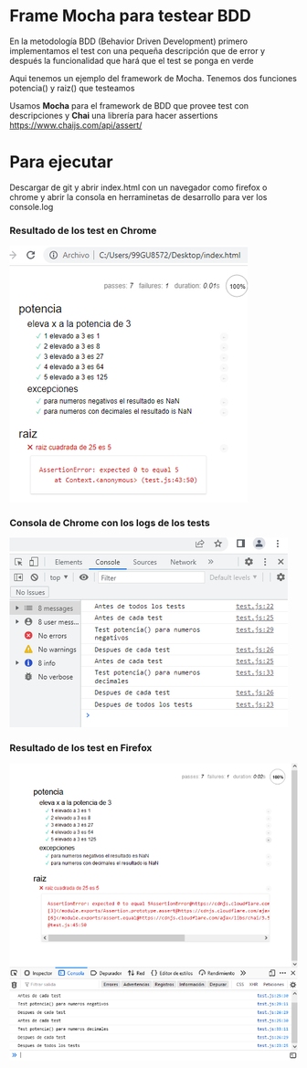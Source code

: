 # Frame Mocha para testear BDD

En la metodología BDD (Behavior Driven Development)
primero implementamos el test con una pequeña descripción
que de error y después la funcionalidad que hará que
el test se ponga en verde

Aqui tenemos un ejemplo del framework de Mocha.
Tenemos dos funciones potencia() y raiz() que testeamos

Usamos **Mocha** para el framework de BDD que provee test con descripciones
y **Chai** una librería para hacer assertions https://www.chaijs.com/api/assert/

# Para ejecutar

Descargar de git y abrir index.html
con un navegador como firefox o chrome
y abrir la consola en herraminetas de desarrollo
para ver los console.log

### Resultado de los test en Chrome
![Resultado de los test en Chrome](imagenes/resultado.png)


### Consola de Chrome con los logs de los tests
![Consola de Chrome con los logs de los tests](imagenes/consola.png)

### Resultado de los test en Firefox
![Resultado de los test en Firefox](imagenes/resultadoenfirefox.png)
